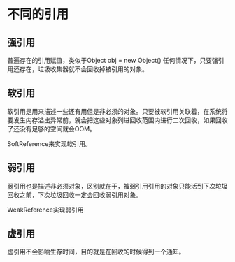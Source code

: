 # 不同的引用

## 强引用
普遍存在的引用赋值，类似于Object obj = new Object()
任何情况下，只要强引用还存在，垃圾收集器就不会回收掉被引用的对象。

## 软引用
软引用是用来描述一些还有用但是非必须的对象。只要被软引用关联着，在系统将要发生内存溢出异常前，就会把这些对象列进回收范围内进行二次回收，如果回收了还没有足够的空间就会OOM。

SoftReference来实现软引用。

## 弱引用
弱引用也是描述非必须对象，区别就在于，被弱引用引用的对象只能活到下次垃圾回收之前，下次垃圾回收一定会回收弱引用对象。

WeakReference实现弱引用

## 虚引用
虚引用不会影响生存时间，目的就是在回收的时候得到一个通知。